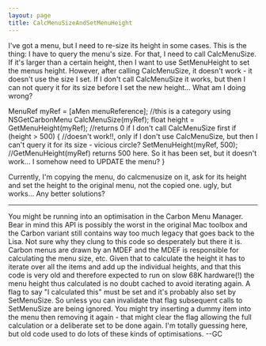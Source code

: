 ```yaml
---
layout: page
title: CalcMenuSizeAndSetMenuHeight
---
```


I've got a menu, but I need to re-size its height in some cases. This is the thing: I have to query the menu's size. For that, I need to call CalcMenuSize. If it's larger than a certain height, then I want to use SetMenuHeight to set the menus height. However, after calling CalcMenuSize, it doesn't work - it doesn't use the size I set. If I don't call CalcMenuSize it works, but then I can not query it for its size before I set the new height... What am I doing wrong?
    
MenuRef myRef = [aMen menuReference]; //this is a category using NSGetCarbonMenu
CalcMenuSize(myRef);
float height = GetMenuHeight(myRef); //returns 0 if I don't call CalcMenuSize first
if (height > 500)
{
//doesn't work!!, only if I don't use CalcMenuSize, but then I can't query it for its size - vicious circle?
SetMenuHeight(myRef, 500);
//GetMenuHeight(myRef) returns 500 here. So it has been set, but it doesn't work... I somehow need to UPDATE the menu?
}


Currently, I'm     copying the menu, do calcmenusize on it, ask for its height and set the height to the original menu, not the copied one. ugly, but works... Any better solutions?

----

You might be running into an optimisation in the Carbon Menu Manager. Bear in mind this API is possibly the worst in the original Mac toolbox and the Carbon variant still contains way too much legacy that goes back to the Lisa. Not sure why they clung to this code so desperately but there it is. Carbon menus are drawn by an MDEF and the MDEF is responsible for calculating the menu size, etc. Given that to calculate the height it has to iterate over all the items and add up the individual heights, and that this code is very old and therefore expected to run on slow 68K hardware(!) the menu height thus calculated is no doubt cached to avoid iterating again. A flag to say "I calculated this" must be set and it's probably also set by SetMenuSize. So unless you can invalidate that flag subsequent calls to SetMenuSize are being ignored. You might try inserting a dummy item into the menu then removing it again - that might clear the flag allowing the full calculation or a deliberate set to be done again. I'm totally guessing here, but old code used to do lots of these kinds of optimisations. --GC

